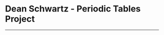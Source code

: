 # Dean Schwartz - Periodic Tables Project
-----------------------------------------------------------------------------------------------------------------------------------------------------------------------------------
